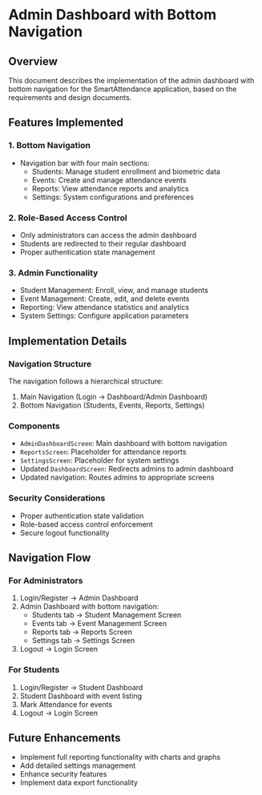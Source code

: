 # Admin Dashboard with Bottom Navigation

## Overview
This document describes the implementation of the admin dashboard with bottom navigation for the SmartAttendance application, based on the requirements and design documents.

## Features Implemented

### 1. Bottom Navigation
- Navigation bar with four main sections:
  - Students: Manage student enrollment and biometric data
  - Events: Create and manage attendance events
  - Reports: View attendance reports and analytics
  - Settings: System configurations and preferences

### 2. Role-Based Access Control
- Only administrators can access the admin dashboard
- Students are redirected to their regular dashboard
- Proper authentication state management

### 3. Admin Functionality
- Student Management: Enroll, view, and manage students
- Event Management: Create, edit, and delete events
- Reporting: View attendance statistics and analytics
- System Settings: Configure application parameters

## Implementation Details

### Navigation Structure
The navigation follows a hierarchical structure:
1. Main Navigation (Login → Dashboard/Admin Dashboard)
2. Bottom Navigation (Students, Events, Reports, Settings)

### Components
- `AdminDashboardScreen`: Main dashboard with bottom navigation
- `ReportsScreen`: Placeholder for attendance reports
- `SettingsScreen`: Placeholder for system settings
- Updated `DashboardScreen`: Redirects admins to admin dashboard
- Updated navigation: Routes admins to appropriate screens

### Security Considerations
- Proper authentication state validation
- Role-based access control enforcement
- Secure logout functionality

## Navigation Flow

### For Administrators
1. Login/Register → Admin Dashboard
2. Admin Dashboard with bottom navigation:
   - Students tab → Student Management Screen
   - Events tab → Event Management Screen
   - Reports tab → Reports Screen
   - Settings tab → Settings Screen
3. Logout → Login Screen

### For Students
1. Login/Register → Student Dashboard
2. Student Dashboard with event listing
3. Mark Attendance for events
4. Logout → Login Screen

## Future Enhancements
- Implement full reporting functionality with charts and graphs
- Add detailed settings management
- Enhance security features
- Implement data export functionality